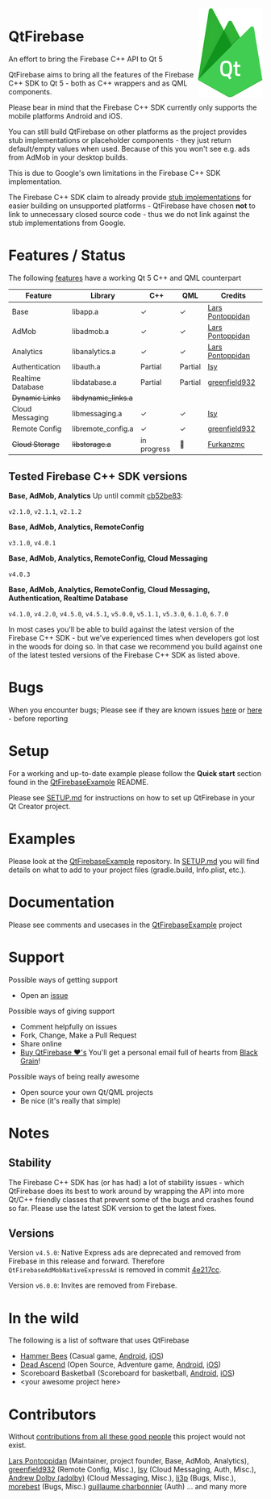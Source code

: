 <img src="docs/img/logo.png" align="right" />

# QtFirebase
An effort to bring the Firebase C++ API to Qt 5

QtFirebase aims to bring all the features of the Firebase C++ SDK to Qt 5 - both as C++ wrappers and as QML components.

Please bear in mind that the Firebase C++ SDK currently only supports the mobile platforms Android and iOS.

You can still build QtFirebase on other platforms as the project provides stub implementations or placeholder components - they just return default/empty values when used. Because of this you won't see e.g. ads from AdMob in your desktop builds.

This is due to Google's own limitations in the Firebase C++ SDK implementation.

The Firebase C++ SDK claim to already provide [stub implementations](https://groups.google.com/d/msg/firebase-talk/PUVJYuR-v2U/711ECRzlBgAJ) for easier building on unsupported platforms - QtFirebase have chosen **not** to link to unnecessary closed source code - thus we do not link against the stub implementations from Google.


# Features / Status
The following [features](https://firebase.google.com/docs/cpp/setup) have a working Qt 5 C++ and QML counterpart

Feature | Library | C++ | QML | Credits
------- | ------- | --- | --- | -------
Base                      |libapp.a               |✓|✓|[Lars Pontoppidan](https://github.com/Larpon)
AdMob                     |libadmob.a             |✓|✓|[Lars Pontoppidan](https://github.com/Larpon)
Analytics                 |libanalytics.a         |✓|✓|[Lars Pontoppidan](https://github.com/Larpon)
Authentication	          |libauth.a              |Partial |Partial |[Isy](https://github.com/isipisi89)
Realtime Database	        |libdatabase.a          |Partial |Partial |[greenfield932](https://github.com/greenfield932)
~~Dynamic Links~~       	|~~libdynamic_links.a~~ | | |
Cloud Messaging	          |libmessaging.a         |✓|✓|[Isy](https://github.com/isipisi89)
Remote Config             |libremote_config.a     |✓|✓|[greenfield932](https://github.com/greenfield932)
~~Cloud Storage~~	        |~~libstorage.a~~       |in progress |:wrench: |[Furkanzmc](https://github.com/Furkanzmc)


## Tested Firebase C++ SDK versions
**Base, AdMob, Analytics**
Up until commit [cb52be83](https://github.com/Larpon/QtFirebase/commit/cb52be8328a063956c2d2139fa9ab7152d955cc2):

`v2.1.0`, `v2.1.1`, `v2.1.2`

**Base, AdMob, Analytics, RemoteConfig**

`v3.1.0`, `v4.0.1`

**Base, AdMob, Analytics, RemoteConfig, Cloud Messaging**

`v4.0.3`

**Base, AdMob, Analytics, RemoteConfig, Cloud Messaging, Authentication, Realtime Database**

`v4.1.0`, `v4.2.0`, `v4.5.0`, `v4.5.1`, `v5.0.0`, `v5.1.1`, `v5.3.0`, `6.1.0`, `6.7.0`

In most cases you'll be able to build against the latest version of the Firebase C++ SDK - but we've experienced times when developers got lost in the woods for doing so. In that case we recommend you build against one of the latest tested versions of the Firebase C++ SDK as listed above.


# Bugs
When you encounter bugs; Please see if they are known issues [here](https://github.com/firebase/quickstart-cpp/issues) or [here](https://github.com/Larpon/QtFirebase/issues) - before reporting

# Setup
For a working and up-to-date example please follow the **Quick start** section found in the [QtFirebaseExample](https://github.com/Larpon/QtFirebaseExample) README.

Please see [SETUP.md](docs/SETUP.md) for instructions on how to set up QtFirebase in your Qt Creator project.

# Examples
Please look at the [QtFirebaseExample](https://github.com/Larpon/QtFirebaseExample) repository.
In [SETUP.md](docs/SETUP.md) you will find details on what to add to your project files (gradle.build, Info.plist, etc.).

# Documentation
Please see comments and usecases in the [QtFirebaseExample](https://github.com/Larpon/QtFirebaseExample) project

# Support
Possible ways of getting support
* Open an [issue](https://github.com/Larpon/QtFirebase/issues)

Possible ways of giving support
* Comment helpfully on issues
* Fork, Change, Make a Pull Request
* Share online
* [Buy QtFirebase &#10084;'s](https://www.paypal.com/cgi-bin/webscr?cmd=_s-xclick&hosted_button_id=4DHVNRBQRRU96)
  You'll get a personal email full of hearts from [Black Grain](http://blackgrain.dk/games/)!

Possible ways of being really awesome
* Open source your own Qt/QML projects
* Be nice (it's really that simple)

# Notes

## Stability
The Firebase C++ SDK has (or has had) a lot of stability issues - which QtFirebase does its best to work around by wrapping the API into more Qt/C++ friendly classes that prevent some of the bugs and crashes found so far.
Please use the latest SDK version to get the latest fixes.

## Versions

Version `v4.5.0`:
Native Express ads are deprecated and removed from Firebase in this release and forward.
Therefore `QtFirebaseAdMobNativeExpressAd` is removed in commit [4e217cc](https://github.com/Larpon/QtFirebase/commit/4e217cc5ae4270631c8f98d1cce94c8b849b1f08).

Version `v6.0.0`:
Invites are removed from Firebase.

# In the wild
The following is a list of software that uses QtFirebase
* [Hammer Bees](http://blackgrain.dk/games/hammerbees/) (Casual game, [Android](https://play.google.com/store/apps/details?id=com.bitkompot.android.hammerbees.ad), [iOS](https://itunes.apple.com/us/app/hammer-bees-free/id1164069527?ls=1&mt=8))
* [Dead Ascend](http://blackgrain.dk/games/deadascend/) (Open Source, Adventure game, [Android](https://play.google.com/store/apps/details?id=com.blackgrain.android.deadascend.ad), [iOS](https://itunes.apple.com/us/app/dead-ascend/id1197443665?ls=1&mt=8))
* Scoreboard Basketball (Scoreboard for basketball, [Android](https://play.google.com/store/apps/details?id=com.alexodus.scorebkfree), [iOS](https://itunes.apple.com/us/app/my-scoreboard-basketball/id1235460810?mt=8))
* \<your awesome project here\>

# Contributors
Without [contributions from all these good people](https://github.com/Larpon/QtFirebase/pulls?q=is%3Apr+is%3Aclosed) this project would not exist.

[Lars Pontoppidan](https://github.com/Larpon) (Maintainer, project founder, Base, AdMob, Analytics),
[greenfield932](https://github.com/greenfield932) (Remote Config, Misc.),
[Isy](https://github.com/isipisi281) (Cloud Messaging, Auth, Misc.),
[Andrew Dolby (adolby)](https://github.com/adolby) (Cloud Messaging, Misc.),
[li3p](https://github.com/li3p) (Bugs, Misc.),
[morebest](https://github.com/morebest) (Bugs, Misc.)
[guillaume charbonnier](https://github.com/gcharbonnier) (Auth) ... and many more
